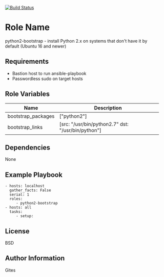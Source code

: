 
[![Build Status](https://travis-ci.org/gites/python2-bootstrap.svg?branch=master)](https://travis-ci.org/gites/python2-bootstrap)

Role Name
=========

python2-bootstrap - install Python 2.x  on systems that don't have it by default (Ubuntu 16 and newer)

Requirements
------------

* Bastion host to run ansible-playbook
* Passwordless sudo on target hosts

Role Variables
--------------

| Name  | Description |
|---|---|
| bootstrap_packages  | ["python2"] | 
| bootstrap_links     | [src: "/usr/bin/python2.7" dst: "/usr/bin/python"] |

Dependencies
------------

None

Example Playbook
----------------

    - hosts: localhost
      gather_facts: False
      serial: 1
      roles:
         - python2-bootstrap
    - hosts: all  
      tasks:
         - setup:

License
-------

BSD

Author Information
------------------

Gites
